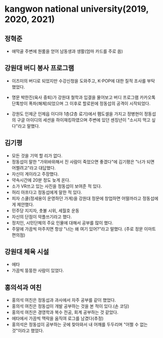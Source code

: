 # kangwon national university(2019, 2020, 2021)

## 정혁준

- 애막골 주변에 원룸을 얻어 남동생과 생활(엄마 카드를 주로 씀)


## 강원대 버디 봉사 프로그램

- 이즈미의 버디로 되었지만 수강신청을 도와주고, K-POP에 대한 질적 조사를 부탁 했었다.
- 명문 박한진(육사 중퇴)가 강원대 철학과 입결을 물어보고 버디 프로그램 카카오톡 단톡방이 폭파(해체)되었으며 그 이후로 할로윈에 정동섭의 공격이 시작되었다.

- 강원도 인제군 인제읍 이디야 1층(2층 료기)에서 팸도셀을 가지고 정병현이 정동섭의 구글 아이디의 세션을 하이재킹하였으며 주변에 있던 센징년이 "소시지 먹고 싶다"라고 말했다.


## 김기평

- 모든 것을 기억 할 리가 없다.
- 정동섭이 말한 "가위바위해서 진 사람이 죽었으면 좋겠다"에 김기평은 "너가 되면 어쩔려고"라고 대답했다.
- 자신이 게이라고 주장했다.
- 약속시간에 20분 정도 늦게 온다.
- 소가 VR쓰고 있는 사진을 정동섭이 보여준 적 있다.
- 허리 아프다고 정동섭에게 말한 적 있다.
- 피자 스쿨(정세용이 운영하던 가게)을 강원대 정문에 창업하면 어떨까라고 정동섭에게 제안했다.
- 민주당 지지자, 촛불 시위, 세월호 운동
- 자신의 단점이 악플쓰기라고 했다.
- 정치인, 시민단체의 주요 인물에 대해서 공부를 많이 했다.
- 주말에 가끔씩 마주치면 항상 "너는 왜 여기 있어?"라고 말했다. (주로 정문 이마트 편의점)

## 강원대 체육 시설
- 에타
- 가끔씩 뚱뚱한 사람이 있었다.


## 홍의석과 여친

- 홍의석 여친은 정동섭과 과사에서 자주 공부를 같이 했었다.
- 홍의석 여친은 정동섭이 개발 공부하는 것을 본 적이 있다.(손 코딩)
- 홍의석 여친은 경영학과 복수 전공, 회계 공부하는 것 같았다.
- 에타에서 가끔씩 맥락을 움직여 로그를 남겼다(추정)
- 홍의석은 정동섭이 공부하는 곳에 찾아와서 내 어깨를 두두리며 "어쩔 수 없는 것"이라고 했었다.
